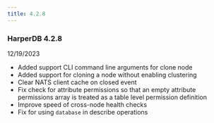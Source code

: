 ```yaml
---
title: 4.2.8
---
```


### HarperDB 4.2.8

12/19/2023

- Added support CLI command line arguments for clone node
- Added support for cloning a node without enabling clustering
- Clear NATS client cache on closed event
- Fix check for attribute permissions so that an empty attribute permissions array is treated as a table level permission definition
- Improve speed of cross-node health checks
- Fix for using `database` in describe operations
